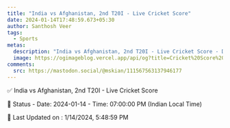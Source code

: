 ```yaml
---
title: "India vs Afghanistan, 2nd T20I - Live Cricket Score"
date: 2024-01-14T17:48:59.673+05:30
author: Santhosh Veer
tags:
  - Sports
metas:
  description: "India vs Afghanistan, 2nd T20I - Live Cricket Score - Date: 2024-01-14 - Time: 07:00:00 PM (Indian Local Time)"
  image: https://ogimageblog.vercel.app/api/og?title=Cricket%20Score%20%F0%9F%8F%8F
comments:
  src: https://mastodon.social/@mskian/111567563137946177
---
```


✅ India vs Afghanistan, 2nd T20I - Live Cricket Score

📑 Status - Date: 2024-01-14 - Time: 07:00:00 PM (Indian Local Time)

<!--more-->

📝 Last Updated on : 1/14/2024, 5:48:59 PM
